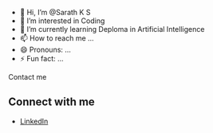 - 👋 Hi, I’m @Sarath K S
- 👀 I’m interested in Coding
- 🌱 I’m currently learning Deploma in Artificial Intelligence 
- 📫 How to reach me ...
- 😄 Pronouns: ...
- ⚡ Fun fact: ...

Contact me
## Connect with me
- [LinkedIn](www.linkedin.com/in/sarath-k-s-pavi)



<!---
Sarath-128/Sarath-128 is a ✨ special ✨ repository because its `README.md` (this file) appears on your GitHub profile.
You can click the Preview link to take a look at your changes.
--->
